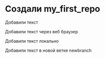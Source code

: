 # Создали my_first_repo

Добавили текст

Добавили текст через веб браузер


Добавили текст локально

Добавили текст в новой ветке newbranch